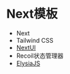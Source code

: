# Next模板

- Next
- Tailwind CSS
- [NextUI](https://nextui.org/docs/guide/introduction)
- Recoil状态管理器
- [ElysiaJS](https://elysiajs.com/)
